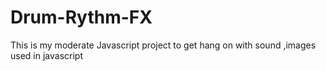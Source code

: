 # Drum-Rythm-FX
This is my moderate Javascript project to get hang on with sound ,images used in javascript
